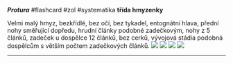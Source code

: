 ***Protura*** #flashcard #zol #systematika
**třída hmyzenky**

Velmi malý hmyz, bezkřídlé, bez očí, bez tykadel, entognátní hlava, přední nohy směřující dopředu, hrudní články podobné zadečkovým, nohy z 5 článků, zadeček u dospělce 12 článků, bez cerků, vývojová stádia podobná dospělcům s větším počtem zadečkových článků.
![](Pasted%20image%2020210615201025.png) ![](Pasted%20image%2020210615201032.png) ![](Pasted%20image%2020210615201036.png) ![](Pasted%20image%2020210615201041.png)

---
	